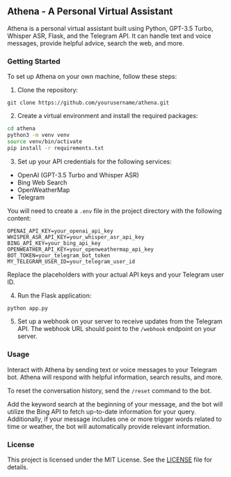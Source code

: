 ## Athena - A Personal Virtual Assistant

Athena is a personal virtual assistant built using Python, GPT-3.5 Turbo, Whisper ASR, Flask, and the Telegram API. It can handle text and voice messages, provide helpful advice, search the web, and more.

### Getting Started

To set up Athena on your own machine, follow these steps:

1. Clone the repository:

```
git clone https://github.com/yourusername/athena.git
```

2. Create a virtual environment and install the required packages:

```bash
cd athena
python3 -m venv venv
source venv/bin/activate
pip install -r requirements.txt
```

3. Set up your API credentials for the following services:

- OpenAI (GPT-3.5 Turbo and Whisper ASR)
- Bing Web Search
- OpenWeatherMap
- Telegram

You will need to create a `.env` file in the project directory with the following content:

```
OPENAI_API_KEY=your_openai_api_key
WHISPER_ASR_API_KEY=your_whisper_asr_api_key
BING_API_KEY=your_bing_api_key
OPENWEATHER_API_KEY=your_openweathermap_api_key
BOT_TOKEN=your_telegram_bot_token
MY_TELEGRAM_USER_ID=your_telegram_user_id
```

Replace the placeholders with your actual API keys and your Telegram user ID.

4. Run the Flask application:

```bash
python app.py
```

5. Set up a webhook on your server to receive updates from the Telegram API. The webhook URL should point to the `/webhook` endpoint on your server.

### Usage

Interact with Athena by sending text or voice messages to your Telegram bot. Athena will respond with helpful information, search results, and more.

To reset the conversation history, send the `/reset` command to the bot.

Add the keyword search at the beginning of your message, and the bot will utilize the Bing API to fetch up-to-date information for your query. Additionally, if your message includes one or more trigger words related to time or weather, the bot will automatically provide relevant information.

### License

This project is licensed under the MIT License. See the [LICENSE](LICENSE) file for details.
